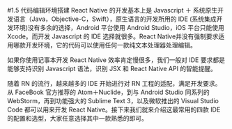 #1.5 代码编辑环境搭建
React Native 的开发基本上是 Javascript ＋ 系统原生开发语言（Java，Objective-C，Swift），原生语言的开发所用的 IDE (系统集成开发环境)没有多余的选择，Android 平台使用 Android Studio，iOS 平台只能使用 Xcode。而开发 Javascript 的 IDE 选择就很多。React Native并没有强制要求适用哪款开发环境，它的代码可以使用任何一款纯文本处理器处理编辑。

如果你使用记事本开发 React Native 效率肯定慢很多，我们一般对 IDE 要求都是能够支持识别 Javascript 语法，识别 JSX 和 React Native API 的智能提醒。

随着 RN 的流行，越来越多的 IDE 开始进行对 RN 工程的适配，满足开发要求。从 FaceBook 官方推荐的 Atom＋Nuclide，到与 Android Studio 同系列的WebStorm，再到功能强大的 Sublime Text 3，以及微软推出的 Visual Studio Code 都可以用来开发 React Native。接下来我们就来介绍这最常用的四款 IDE 的配置和选型，大家任意选择其中一款熟悉的即可。

